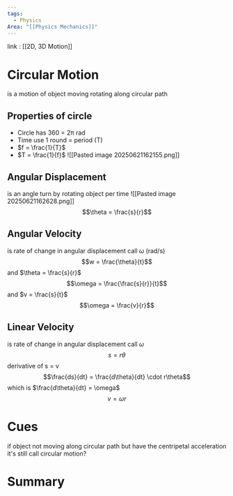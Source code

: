 ```yaml
---
tags:
  - Physics
Area: "[[Physics Mechanics]]"
---
```

link : [[2D, 3D Motion]]
# Circular Motion
is a motion of object moving rotating along circular path
## Properties of circle
- Circle has 360 = 2π rad
- Time use 1 round = period (T)
- $f = \frac{1}{T}$
- $T = \frac{1}{f}$
![[Pasted image 20250621162155.png]]
## Angular Displacement
is an angle turn by rotating object per time
![[Pasted image 20250621162628.png]]
$$\theta = \frac{s}{r}$$
## Angular Velocity
is rate of change in angular displacement call $\omega$ (rad/s)
$$w = \frac{\theta}{t}$$
and $\theta = \frac{s}{r}$ 
$$\omega = \frac{\frac{s}{r}}{t}$$ and $v = \frac{s}{t}$
$$\omega = \frac{v}{r}$$
## Linear Velocity
is rate of change in angular displacement call $\omega$ 
$$s = r\theta$$
derivative of s = v 
$$\frac{ds}{dt} = \frac{d\theta}{dt} \cdot r\theta$$
which is $\frac{d\theta}{dt} = \omega$ 
$$v = \omega r$$


# Cues
if object not moving along circular path but have the centripetal acceleration it's still call circular motion?
# Summary
```

```